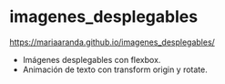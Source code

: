 # imagenes_desplegables
https://mariaaranda.github.io/imagenes_desplegables/
- Imágenes desplegables con flexbox.
- Animación de texto con transform origin y rotate.
